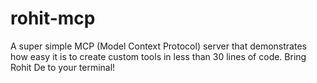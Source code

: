 # rohit-mcp
A super simple MCP (Model Context Protocol) server that demonstrates how easy it is to create custom tools in less than 30 lines of code. Bring Rohit De to your terminal!
